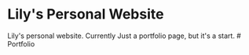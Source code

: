 # Lily's Personal Website

Lily's personal website.
Currently Just a portfolio page, but it's a start.
#   P o r t f o l i o  
 